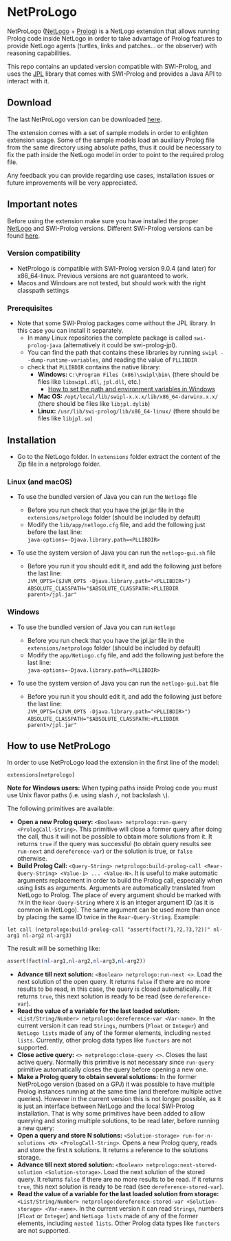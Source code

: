 # NetProLogo

NetProLogo ([NetLogo](http://en.wikipedia.org/wiki/NetLogo) + [Prolog](http://en.wikipedia.org/wiki/Prolog)) is a NetLogo extension that allows running Prolog code inside NetLogo in order to take advantage of Prolog features to provide NetLogo agents (turtles, links and patches... or the observer) with reasoning capabilities.

This repo contains an updated version compatible with SWI-Prolog, and uses the [JPL](http://www.swi-prolog.org/packages/jpl/) library that comes with SWI-Prolog and provides a Java API to interact with it. 

## Download

The last NetProLogo version can be downloaded [here](https://github.com/jgalanp/NetProLogo/releases/download/v0.2/NetProLogo.zip).

The extension comes with a set of sample models in order to enlighten extension usage. Some of the sample models load an auxiliary Prolog file from the same directory using absolute paths, thus it could be necessary to fix the path inside the NetLogo model in order to point to the required prolog file.

Any feedback you can provide regarding use cases, installation issues or future improvements will be very appreciated.

## Important notes

Before using the extension make sure you have installed the proper [NetLogo](http://ccl.northwestern.edu/netlogo/download.shtml) and SWI-Prolog versions. Different SWI-Prolog versions can be found [here](http://www.swi-prolog.org/download/stable?show=all).

### Version compatibility

* NetPrologo is compatible with SWI-Prolog version 9.0.4 (and later) for x86_64-linux. Previous versions are not guaranteed to work.
* Macos and Windows are not tested, but should work with the right classpath settings

### Prerequisites

* Note that some SWI-Prolog packages come without the JPL library. In this case you can install it separately.
  * In many Linux repositories the complete package is called `swi-prolog-java` (alternatively it could be swi-prolog-jpl).
  * You can find the path that contains these libraries by running `swipl --dump-runtime-variables`, and reading the value of `PLLIBDIR`
  * check that `PLLIBDIR` contains the native library:
    * **Windows:** `C:\Program Files (x86)\swipl\bin\` (there should be files like `libswipl.dll`, `jpl.dll`, etc.)
      * [How to set the path and environment variables in Windows](http://www.computerhope.com/issues/ch000549.htm)
    * **Mac OS:** `/opt/local/lib/swipl-x.x.x/lib/x86_64-darwinx.x.x/` (there should be files like `libjpl.dylib`)
    * **Linux:** `/usr/lib/swi-prolog/lib/x86_64-linux/` (there should be files like `libjpl.so`)


## Installation

* Go to the NetLogo folder. In `extensions` folder extract the content of the Zip file in a netprologo folder.

### Linux (and macOS)

* To use the bundled version of Java you can run the `Netlogo` file
  * Before you run check that you have the jpl.jar file in the `extensions/netprologo` folder (should be included by default)
  * Modify the `lib/app/netlogo.cfg` file, and add the following just before the last line:\
  `java-options=-Djava.library.path=<PLLIBDIR>`

* To use the system version of Java you can run the `netlogo-gui.sh` file
  * Before you run it you should edit it, and add the following just before the last line:\
  `JVM_OPTS=($JVM_OPTS -Djava.library.path="<PLLIBDIR>")`\
  `ABSOLUTE_CLASSPATH="$ABSOLUTE_CLASSPATH:<PLLIBDIR parent>/jpl.jar"`

### Windows

* To use the bundled version of Java you can run `Netlogo`
  * Before you run check that you have the jpl.jar file in the `extensions/netprologo` folder (should be included by default)
  * Modify the `app/NetLogo.cfg` file, and add the following just before the last line:\
  `java-options=-Djava.library.path=<PLLIBDIR>`

* To use the system version of Java you can run the `netlogo-gui.bat` file
  * Before you run it you should edit it, and add the following just before the last line:\
  `JVM_OPTS=($JVM_OPTS -Djava.library.path="<PLLIBDIR>")`\
  `ABSOLUTE_CLASSPATH="$ABSOLUTE_CLASSPATH:<PLLIBDIR parent>/jpl.jar"`

## How to use NetProLogo

In order to use NetProLogo load the extension in the first line of the model:
```netlogo
extensions[netprologo]
```

**Note for Windows users:** When typing paths inside Prolog code you must use Unix flavor paths (i.e. using slash `/`, not backslash `\`).

The following primitives are available:

* **Open a new Prolog query:** `<Boolean> netprologo:run-query <PrologCall-String>`. This primitive will close a former query after doing the call, thus it will not be possible to obtain more solutions from it. It returns `true` if the query was successful (to obtain query results see `run-next` and `dereference-var`) or the solution is true, or `false` otherwise.
* **Build Prolog Call:** `<Query-String> netprologo:build-prolog-call <Rear-Query-String> <Value-1> ... <Value-N>`. It is useful to make automatic arguments replacement in order to build the Prolog call, especially when using lists as arguments. Arguments are automatically translated from NetLogo to Prolog. The place of every argument should be marked with `?X` in the `Rear-Query-String` where `X` is an integer argument ID (as it is common in NetLogo). The same argument can be used more than once by placing the same ID twice in the `Rear-Query-String`. Example:

 ```netlogo
 let call (netprologo:build-prolog-call "assert(fact(?1,?2,?3,?2))" nl-arg1 nl-arg2 nl-arg3)
 ```
 The result will be something like:

 ```prolog
 assert(fact(nl-arg1,nl-arg2,nl-arg3,nl-arg2))
 ```
* **Advance till next solution:** `<Boolean> netprologo:run-next <>`. Load the next solution of the open query. It returns `false` if there are no more results to be read, in this case, the query is closed automatically. If it returns `true`, this next solution is ready to be read  (see `dereference-var`).
* **Read the value of a variable for the last loaded solution:** `<List/String/Number> netprologo:dereference-var <Var-name>`. In the current version it can read `Strings`, numbers (`Float` or `Integer`) and `NetLogo lists` made of any of the former elements, including `nested lists`. Currently, other prolog data types like `functors` are not supported.
* **Close active query:** `<> netprologo:close-query <>`. Closes the last active query. Normally this primitive is not necessary since `run-query` primitive automatically closes the query before opening a new one.
* **Make a Prolog query to obtain several solutions:** In the former NetProLogo version (based on a GPJ) it was possible to have multiple Prolog instances running at the same time (and therefore multiple active queries). However in the current version this is not longer possible, as it is just an interface between NetLogo and the local SWI-Prolog installation. That is why some primitives have been added to allow querying and storing multiple solutions, to be read later, before running a new query:
 * **Open a query and store N solutions:** `<Solution-storage> run-for-n-solutions <N> <PrologCall-String>`. Opens a new Prolog query, reads and store the first `N` solutions. It returns a reference to the solutions storage.
 * **Advance till next stored solution:** `<Boolean> netprologo:next-stored-solution <Solution-storage>`. Load the next solution of the stored query. It returns `false` if there are no more results to be read. If it returns `true`, this next solution is ready to be read  (see `dereference-stored-var`).
 * **Read the value of a variable for the last loaded solution from storage:** `<List/String/Number> netprologo:dereference-stored-var <Solution-storage> <Var-name>`. In the current version it can read `Strings`, numbers (`Float` or `Integer`) and `NetLogo lists` made of any of the former elements, including `nested lists`. Other Prolog data types like `functors` are not supported.
